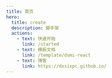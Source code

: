 ```yaml
---
title: 首页
hero:
  title: create
  description: 脚手架
  actions:
    - text: 快速开始
      link: /started
    - text: 模板文档
      link: /template/dumi-react
    - text: 博客
      link: https://dxsixpc.github.io/
---
```

